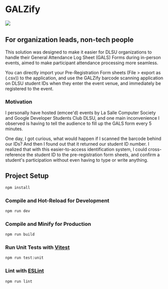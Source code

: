 # GALZify

<img src='https://img.shields.io/badge/DLSU-ORGLIFE-100000?style=for-the-badge&logoColor=white&labelColor=00703C&color=333333'/> <img alt='' src='https://img.shields.io/badge/DLSU-CCS-100000?style=for-the-badge&logo=&logoColor=white&labelColor=00703C&color=333333'/> <img alt='' src='https://img.shields.io/badge/LSCS-RND-100000?style=for-the-badge&logo=&logoColor=white&labelColor=01087D&color=001DCB'/>

## For organization leads, non-tech people

This solution was designed to make it easier for DLSU organizations to handle their General Attendance Log Sheet (GALS) Forms during in-person events, aimed to make participant attendance processing more seamless.

You can directly import your Pre-Registration Form sheets (File > export as (.csv)) to the application, and use the GALZify barcode scanning application on DLSU student IDs when they enter the event venue, and immediately be registered to the event.

### Motivation

I personally have hosted (emcee'd) events by La Salle Computer Society and Google Developer Students Club DLSU, and one main inconvenience I observed is having to tell the audience to fill up the GALS form every 5 minutes.

One day, I got curious, what would happen if I scanned the barcode behind our IDs? And then I found out that it returned our student ID number.
I realized that with this easier-to-access identification system, I could cross-reference the student ID to the pre-registration form sheets, and confirm a student's participation without even having to type or write anything.

## Project Setup

```sh
npm install
```

### Compile and Hot-Reload for Development

```sh
npm run dev
```

### Compile and Minify for Production

```sh
npm run build
```

### Run Unit Tests with [Vitest](https://vitest.dev/)

```sh
npm run test:unit
```

### Lint with [ESLint](https://eslint.org/)

```sh
npm run lint
```
